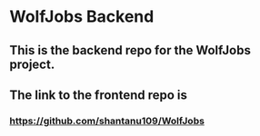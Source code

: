 # WolfJobs Backend

## This is the backend repo for the WolfJobs project.
## The link to the frontend repo is
### https://github.com/shantanu109/WolfJobs
